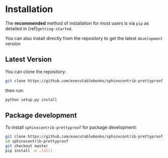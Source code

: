 # Installation

The **recommended** method of installation for most users is via `pip` as detailed
in {ref}`getting-started`.

You can also install directly from the repository to get the latest `development` version

## Latest Version

You can clone the repository:

```bash
git clone https://github.com/executablebooks/sphinxcontrib-prettyproof
```

then run:

```bash
python setup.py install
```

## Package development

To install `sphinxcontrib-prettyproof` for package development:

```bash
git clone https://github.com/executablebooks/sphinxcontrib-prettyproof
cd sphinxcontrib-prettyproof
git checkout master
pip install -e .[all]
```
